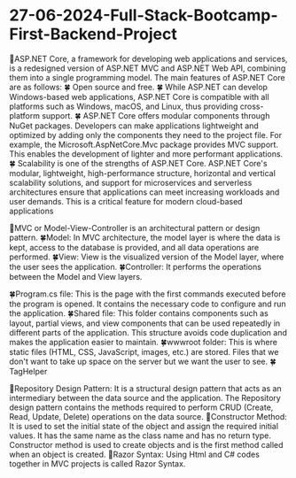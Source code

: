 # 27-06-2024-Full-Stack-Bootcamp-First-Backend-Project
🦋ASP.NET Core, a framework for developing web applications and services, is a redesigned version of ASP.NET MVC and ASP.NET Web API, combining them into a single programming model.
The main features of ASP.NET Core are as follows:
🍀 Open source and free.
🍀 While ASP.NET can develop Windows-based web applications, ASP.NET Core is compatible with all platforms such as Windows, macOS, and Linux, thus providing cross-platform support.
🍀 ASP.NET Core offers modular components through NuGet packages. Developers can make applications lightweight and optimized by adding only the components they need to the project file. For example, the Microsoft.AspNetCore.Mvc package provides MVC support. This enables the development of lighter and more performant applications.
🍀 Scalability is one of the strengths of ASP.NET Core. ASP.NET Core's modular, lightweight, high-performance structure, horizontal and vertical scalability solutions, and support for microservices and serverless architectures ensure that applications can meet increasing workloads and user demands. This is a critical feature for modern cloud-based applications

🦋MVC or Model-View-Controller is an architectural pattern or design pattern.
🍀Model: In MVC architecture, the model layer is where the data is kept, access to the database is provided, and all data operations are performed.
🍀View: View is the visualized version of the Model layer, where the user sees the application.
🍀Controller: It performs the operations between the Model and View layers.

🍀Program.cs file: This is the page with the first commands executed before the program is opened. It contains the necessary code to configure and run the application.
🍀Shared file: This folder contains components such as layout, partial views, and view components that can be used repeatedly in different parts of the application. This structure avoids code duplication and makes the application easier to maintain.
🍀wwwroot folder: This is where static files (HTML, CSS, JavaScript, images, etc.) are stored. Files that we don't want to take up space on the server but we want the user to see.
🍀TagHelper
  <a asp-controller="Bootcamp" asp-action="Details" asp-route-id = "@Model.Id">

🦋Repository Design Pattern: It is a structural design pattern that acts as an intermediary between the data source and the application. The Repository design pattern contains the methods required to perform CRUD (Create, Read, Update, Delete) operations on the data source.
🦋Constructor Method: It is used to set the initial state of the object and assign the required initial values. It has the same name as the class name and has no return type. Constructor method is used to create objects and is the first method called when an object is created.
🦋Razor Syntax: Using Html and C# codes together in MVC projects is called Razor Syntax.

